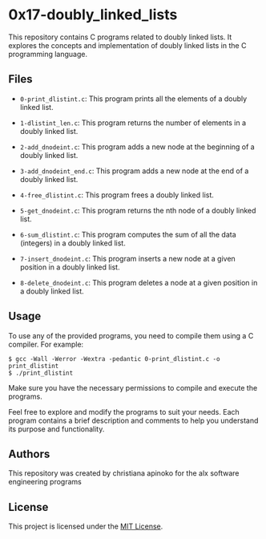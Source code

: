 # 0x17-doubly_linked_lists

This repository contains C programs related to doubly linked lists. It explores the concepts and implementation of doubly linked lists in the C programming language.

## Files

- `0-print_dlistint.c`: This program prints all the elements of a doubly linked list.

- `1-dlistint_len.c`: This program returns the number of elements in a doubly linked list.

- `2-add_dnodeint.c`: This program adds a new node at the beginning of a doubly linked list.

- `3-add_dnodeint_end.c`: This program adds a new node at the end of a doubly linked list.

- `4-free_dlistint.c`: This program frees a doubly linked list.

- `5-get_dnodeint.c`: This program returns the nth node of a doubly linked list.

- `6-sum_dlistint.c`: This program computes the sum of all the data (integers) in a doubly linked list.

- `7-insert_dnodeint.c`: This program inserts a new node at a given position in a doubly linked list.

- `8-delete_dnodeint.c`: This program deletes a node at a given position in a doubly linked list.

## Usage

To use any of the provided programs, you need to compile them using a C compiler. For example:

```shell
$ gcc -Wall -Werror -Wextra -pedantic 0-print_dlistint.c -o print_dlistint
$ ./print_dlistint
```

Make sure you have the necessary permissions to compile and execute the programs.

Feel free to explore and modify the programs to suit your needs. Each program contains a brief description and comments to help you understand its purpose and functionality.

## Authors

This repository was created by christiana apinoko for the alx software engineering programs

## License

This project is licensed under the [MIT License](LICENSE).
